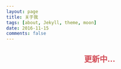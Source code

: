 ```yaml
---
layout: page
title: 关于我
tags: [about, Jekyll, theme, moon]
date: 2016-11-15
comments: false
---
```

    
## <center style="color: #D24D57;" >更新中...</center>
